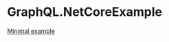 # GraphQL.NetCoreExample

[Minimal example](https://github.com/akaSybe/GraphQL.NetCoreExample/blob/master/docs/2-minimal-example.md)
